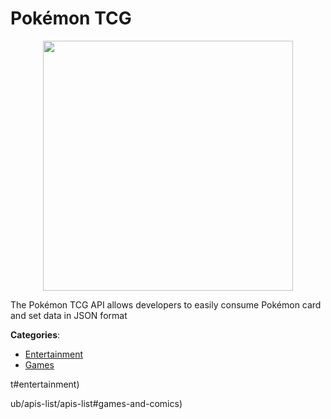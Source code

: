 # Pokémon TCG
<p align="center">
    <img width="400" src="https://raw.githubusercontent.com/apis-list/apis-list/apis/pokemon-tcg/logo_256x256.png" />
</p>

The Pokémon TCG API allows developers to easily consume Pokémon card and set data in JSON format



**Categories**:
- [Entertainment](https://github.com/apis-list/apis-list#entertainment)
- [Games](https://github.com/apis-list/apis-list#games)



t#entertainment)





ub/apis-list/apis-list#games-and-comics)



